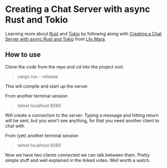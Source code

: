 # Creating a Chat Server with async Rust and Tokio

Learning more about [Rust](https://www.rust-lang.org/) and [Tokio](https://tokio.rs) by following along with [Creating a Chat Server with async Rust and Tokio](https://www.youtube.com/watch?v=4DqP57BHaXI) from [Lily Mara](https://twitter.com/TheLily_Mara).

## How to use

Clone the code from the repo and cd into the project root.

> cargo run --release

This will compile and start up the server.

From another terminal session

> telnet localhost 8080

Will create a connection to the server. Typing a message and hitting return will be sent, but you won't see anything, for that you need another client to chat with.

From (yet) another terminal session

> telnet localhost 8080

Now we have two clients connected we can talk between them. Pretty simple stuff and well explained in the linked video. Well worth a watch.